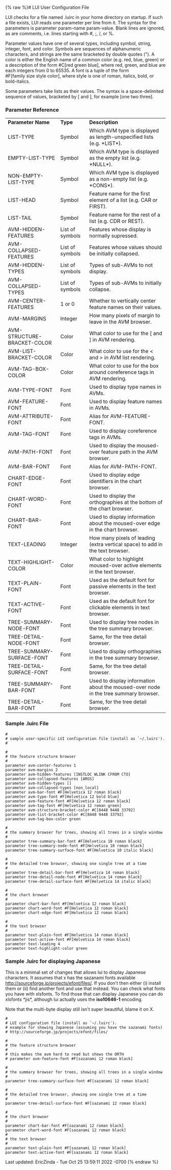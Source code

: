 {% raw %}# LUI User Configuration File

LUI checks for a file named .luirc in your home directory on startup. If
such a file exists, LUI reads one parameter per line from it. The syntax
for the parameters is parameter param-name param-value. Blank lines are
ignored, as are comments, i.e. lines starting with \#, ;, /, or %.

Parameter values have one of several types, including symbol, string,
integer, font, and color. Symbols are sequences of alphanumeric
characters, and strings are the same bracketed by double quotes ("). A
color is either the English name of a common color (e.g. red, blue,
green) or a description of the form \#C\[red green blue\], where red,
green, and blue are each integers from 0 to 65535. A font is a tuple of
the form \#F\[family size style color\], where style is one of roman,
italics, bold, or bold-italics.

Some parameters take lists as their values. The syntax is a
space-delimited sequence of values, bracketed by \[ and \], for example
\[one two three\].

### Parameter Reference

|                             |                 |                                                                                     |
|-----------------------------|-----------------|-------------------------------------------------------------------------------------|
| **Parameter Name**          | **Type**        | **Description**                                                                     |
| LIST-TYPE                   | Symbol          | Which AVM type is displayed as length-unspecified lists (e.g. \*LIST\*).            |
| EMPTY-LIST-TYPE             | Symbol          | Which AVM type is displayed as the empty list (e.g. \*NULL\*).                      |
| NON-EMPTY-LIST-TYPE         | Symbol          | Which AVM type is displayed as a non-empty list (e.g. \*CONS\*).                    |
| LIST-HEAD                   | Symbol          | Feature name for the first element of a list (e.g. CAR or FIRST).                   |
| LIST-TAIL                   | Symbol          | Feature name for the rest of a list (e.g. CDR or REST).                             |
| AVM-HIDDEN-FEATURES         | List of symbols | Features whose display is normally supressed.                                       |
| AVM-COLLAPSED-FEATURES      | List of symbols | Features whose values should be initially collapsed.                                |
| AVM-HIDDEN-TYPES            | List of symbols | Types of sub-AVMs to not display.                                                   |
| AVM-COLLAPSED-TYPES         | List of symbols | Types of sub-AVMs to initially collapse.                                            |
| AVM-CENTER-FEATURES         | 1 or 0          | Whether to vertically center feature names on their values.                         |
| AVM-MARGINS                 | Integer         | How many pixels of margin to leave in the AVM browser.                              |
| AVM-STRUCTURE-BRACKET-COLOR | Color           | What color to use for the \[ and \] in AVM rendering.                               |
| AVM-LIST-BRACKET-COLOR      | Color           | What color to use for the &lt; and &gt; in AVM list rendering.                      |
| AVM-TAG-BOX-COLOR           | Color           | What color to use for the box around coreference tags in AVM rendering.             |
| AVM-TYPE-FONT               | Font            | Used to display type names in AVMs.                                                 |
| AVM-FEATURE-FONT            | Font            | Used to display feature names in AVMs.                                              |
| AVM-ATTRIBUTE-FONT          | Font            | Alias for AVM-FEATURE-FONT.                                                         |
| AVM-TAG-FONT                | Font            | Used to display coreference tags in AVMs.                                           |
| AVM-PATH-FONT               | Font            | Used to display the moused-over feature path in the AVM browser.                    |
| AVM-BAR-FONT                | Font            | Alias for AVM-PATH-FONT.                                                            |
| CHART-EDGE-FONT             | Font            | Used to display edge identifiers in the chart browser.                              |
| CHART-WORD-FONT             | Font            | Used to display the orthographies at the bottom of the chart browser.               |
| CHART-BAR-FONT              | Font            | Used to display information about the moused-over edge in the chart browser.        |
| TEXT-LEADING                | Integer         | How many pixels of leading (extra vertical space) to add in the text browser.       |
| TEXT-HIGHLIGHT-COLOR        | Color           | What color to highlight moused-over active elements in the text browser.            |
| TEXT-PLAIN-FONT             | Font            | Used as the default font for passive elements in the text browser.                  |
| TEXT-ACTIVE-FONT            | Font            | Used as the default font for clickable elements in text browser.                    |
| TREE-SUMMARY-NODE-FONT      | Font            | Used to display tree nodes in the tree summary browser.                             |
| TREE-DETAIL-NODE-FONT       | Font            | Same, for the tree detail browser.                                                  |
| TREE-SUMMARY-SURFACE-FONT   | Font            | Used to display orthographies in the tree summary browser.                          |
| TREE-DETAIL-SURFACE-FONT    | Font            | Same, for the tree detail browser.                                                  |
| TREE-SUMMARY-BAR-FONT       | Font            | Used to display information about the moused-over node in the tree summary browser. |
| TREE-DETAIL-BAR-FONT        | Font            | Same, for the tree detail browser.                                                  |

### Sample .luirc File

    #
    # sample user-specific LUI configuration file (install as `~/.luirc').
    #
    
    #
    # the feature structure browser
    #
    parameter avm-center-features 1
    parameter avm-margins 2
    parameter avm-hidden-features [INSTLOC WLINK CFROM CTO]
    parameter avm-collapsed-features [ARGS]
    parameter avm-hidden-types []
    parameter avm-collapsed-types [non_local]
    parameter avm-bar-font #F[Helvetica 12 roman black]
    parameter avm-type-font #F[Helvetica 12 bold blue]
    parameter avm-feature-font #F[Helvetica 12 roman black]
    parameter avm-tag-font #F[Helvetica 12 roman green]
    parameter avm-structure-bracket-color #C[8448 9448 33792]
    parameter avm-list-bracket-color #C[8448 9448 33792]
    parameter avm-tag-box-color green
    
    #
    # the summary browser for trees, showing all trees in a single window
    #
    parameter tree-summary-bar-font #F[Helvetica 10 roman black]
    parameter tree-summary-node-font #F[Helvetica 10 roman black]
    parameter tree-summary-surface-font #F[Helvetica 10 italic black]
    
    #
    # the detailed tree browser, showing one single tree at a time
    #
    parameter tree-detail-bar-font #F[Helvetica 14 roman black]
    parameter tree-detail-node-font #F[Helvetica 14 roman black]
    parameter tree-detail-surface-font #F[Helvetica 14 italic black]
    
    #
    # the chart browser
    #
    parameter chart-bar-font #F[Helvetica 12 roman black]
    parameter chart-word-font #F[Helvetica 12 roman black]
    parameter chart-edge-font #F[Helvetica 12 roman black]
    
    #
    # the text browser
    #
    parameter text-plain-font #F[Helvetica 14 roman black]
    parameter text-active-font #F[Helvetica 14 roman black]
    parameter text-leading 4
    parameter text-highlight-color green

### Sample .luirc for displaying Japanese

This is a minimal set of changes that allows lui to display Japanese
characters. It assumes that x has the sazanami fonts available
<http://sourceforge.jp/projects/efont/files/>. If you don't then either
(i) install them or (ii) find another font and use that instead. You can
check what fonts you have with xlsfonts. To find those that can display
Japanese you can do xlsfonts \*jis\*, although lui actually uses the
**iso10646-1** encoding.

Note that the multi-byte display still isn't super beautiful, blame it
on X.

    #
    # LUI configuration file (install as `~/.luirc').
    # example for showing Japanese (assuming you have the sazanami fonts)
    # http://sourceforge.jp/projects/efont/files/
    
    #
    # the feature structure browser
    #
    # this makes the avm hard to read but shows the ORTH
    # parameter avm-feature-font #F[sazanami 12 roman black]
    
    #
    # the summary browser for trees, showing all trees in a single window
    #
    parameter tree-summary-surface-font #F[sazanami 12 roman black]
    
    #
    # the detailed tree browser, showing one single tree at a time
    #
    parameter tree-detail-surface-font #F[sazanami 12 roman black]
    
    #
    # the chart browser
    #
    parameter chart-bar-font #F[sazanami 12 roman black]
    parameter chart-word-font #F[sazanami 12 roman black]
    #
    # the text browser
    #
    parameter text-plain-font #F[sazanami 12 roman black]
    parameter text-active-font #F[sazanami 12 roman black]

Last updated: EricZinda - Tue Oct 25 13:59:11 2022 -0700
{% endraw %}